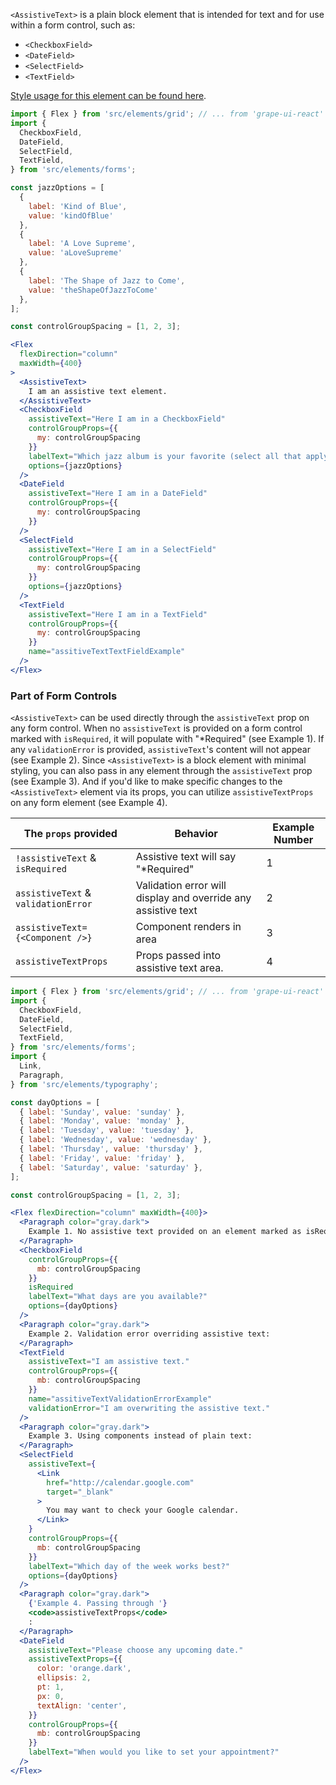 `<AssistiveText>` is a plain block element that is intended for text and for use within a form control, such as:

* `<CheckboxField>`
* `<DateField>`
* `<SelectField>`
* `<TextField>`

[Style usage for this element can be found here](https://material.io/components/text-fields/#anatomy).

```jsx inside Markdown
import { Flex } from 'src/elements/grid'; // ... from 'grape-ui-react'
import {
  CheckboxField,
  DateField,
  SelectField,
  TextField,
} from 'src/elements/forms';

const jazzOptions = [
  {
    label: 'Kind of Blue',
    value: 'kindOfBlue'
  },
  {
    label: 'A Love Supreme',
    value: 'aLoveSupreme'
  },
  {
    label: 'The Shape of Jazz to Come',
    value: 'theShapeOfJazzToCome'
  },
];

const controlGroupSpacing = [1, 2, 3];

<Flex
  flexDirection="column"
  maxWidth={400}
>
  <AssistiveText>
    I am an assistive text element.
  </AssistiveText>
  <CheckboxField
    assistiveText="Here I am in a CheckboxField"
    controlGroupProps={{
      my: controlGroupSpacing
    }}
    labelText="Which jazz album is your favorite (select all that apply)?"
    options={jazzOptions}
  />
  <DateField
    assistiveText="Here I am in a DateField"
    controlGroupProps={{
      my: controlGroupSpacing
    }}
  />
  <SelectField
    assistiveText="Here I am in a SelectField"
    controlGroupProps={{
      my: controlGroupSpacing
    }}
    options={jazzOptions}
  />
  <TextField
    assistiveText="Here I am in a TextField"
    controlGroupProps={{
      my: controlGroupSpacing
    }}
    name="assitiveTextTextFieldExample"
  />
</Flex>
```

### Part of Form Controls

`<AssistiveText>` can be used directly through the `assistiveText` prop on any form control.  When no `assistiveText` is provided on a form control marked with `isRequired`, it will populate with "*Required" (see Example 1).  If any `validationError` is provided, `assistiveText`'s content will not appear (see Example 2).  Since `<AssistiveText>` is a block element with minimal styling, you can also pass in any element through the `assistiveText` prop (see Example 3).  And if you'd like to make specific changes to the `<AssistiveText>` element via its props, you can utilize `assistiveTextProps` on any form element (see Example 4).

| The `props` provided | Behavior | Example Number |
| - | - | - |
| `!assistiveText` & `isRequired` | Assistive text will say "*Required" | 1 |
| `assistiveText` & `validationError` | Validation error will display and override any assistive text | 2 |
| `assistiveText={<Component />}` | Component renders in area | 3 |
| `assistiveTextProps` | Props passed into assistive text area. | 4 |

```jsx inside Markdown
import { Flex } from 'src/elements/grid'; // ... from 'grape-ui-react'
import {
  CheckboxField,
  DateField,
  SelectField,
  TextField,
} from 'src/elements/forms';
import {
  Link,
  Paragraph,
} from 'src/elements/typography';

const dayOptions = [
  { label: 'Sunday', value: 'sunday' },
  { label: 'Monday', value: 'monday' },
  { label: 'Tuesday', value: 'tuesday' },
  { label: 'Wednesday', value: 'wednesday' },
  { label: 'Thursday', value: 'thursday' },
  { label: 'Friday', value: 'friday' },
  { label: 'Saturday', value: 'saturday' },
];

const controlGroupSpacing = [1, 2, 3];

<Flex flexDirection="column" maxWidth={400}>
  <Paragraph color="gray.dark">
    Example 1. No assistive text provided on an element marked as isRequired:
  </Paragraph>
  <CheckboxField
    controlGroupProps={{
      mb: controlGroupSpacing
    }}
    isRequired
    labelText="What days are you available?"
    options={dayOptions}
  />
  <Paragraph color="gray.dark">
    Example 2. Validation error overriding assistive text:
  </Paragraph>
  <TextField
    assistiveText="I am assistive text."
    controlGroupProps={{
      mb: controlGroupSpacing
    }}
    name="assitiveTextValidationErrorExample"
    validationError="I am overwriting the assistive text."
  />
  <Paragraph color="gray.dark">
    Example 3. Using components instead of plain text:
  </Paragraph>
  <SelectField
    assistiveText={
      <Link
        href="http://calendar.google.com"
        target="_blank"
      >
        You may want to check your Google calendar.
      </Link>
    }
    controlGroupProps={{
      mb: controlGroupSpacing
    }}
    labelText="Which day of the week works best?"
    options={dayOptions}
  />
  <Paragraph color="gray.dark">
    {'Example 4. Passing through '}
    <code>assistiveTextProps</code>
    :
  </Paragraph>
  <DateField
    assistiveText="Please choose any upcoming date."
    assistiveTextProps={{
      color: 'orange.dark',
      ellipsis: 2,
      pt: 1,
      px: 0,
      textAlign: 'center',
    }}
    controlGroupProps={{
      mb: controlGroupSpacing
    }}
    labelText="When would you like to set your appointment?"
  />
</Flex>
```
